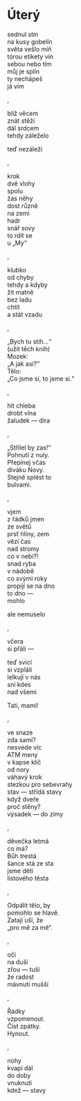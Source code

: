 Úterý
=====


sednul stín  
na kusy gobelín  
světa vešlo míň  
tórou etikety vín  
sebou nebo tím  
můj je splín  
ty nechápeš  
já vím

,

blíž věcem  
znát stěží  
dál srdcem  
tehdy záleželo

teď nezáleží

,

krok  
dvě vlohy  
spolu  
žas něhy  
dost různě  
na zemi  
hadr  
snář sovy  
to rdít se  
u „My“

,

klubko  
od chyby  
tehdy a kdyby  
žít matně  
bez ladu  
chtít  
a stát vzadu

,

„Bych tu stih...“  
(užít těch knih)  
Mozek:  
„A jak asi?“  
Tělo:  
„Co jsme si, to jsme si.“

,

hlt chleba  
drobt vína  
žaludek — díra

,

„Střílel by zas!“  
Pohnutí z nuly.  
Přepínej včas  
diváku Novy.  
Stejně splést to  
bulvami.

,

vjem  
z řádků jmen  
ze světů  
prsť hlíny, zem  
vězí čas  
nad stromy  
co v nebi?!  
snad ryba  
v nádobě  
co svými roky  
propíjí se na dno  
to dno —  
mohlo

ale nemuselo

,

včera  
si přáli —

teď svící  
si vzpláli  
lelkují v nás  
sní kdes  
nad všemi

Tati, mami!

,

ve snaze  
zda sami?  
nesvede víc  
ATM meny  
v kapse klíč  
od nory  
váhavý krok  
stezkou pro sebevrahy  
stav — střídá stavy  
když dveře  
proč stěny?  
výsadek — do zimy

,

děvečka letmá  
co má?  
Bůh trestá  
šance stá ze sta  
jsme děti  
listového těsta

,

Odpálit tělo, by  
pomohlo se hlavě.  
Zatají uši, že  
„pro mě za mě“.

,

oči  
na duši  
zřou — tuší  
že radost  
mávnutí mušší

,

Řádky  
vzpomenout.  
Číst zpátky.  
Hynout.

,

nohy  
kvapí dál  
do doby  
vnuknutí  
kdež — stavy


